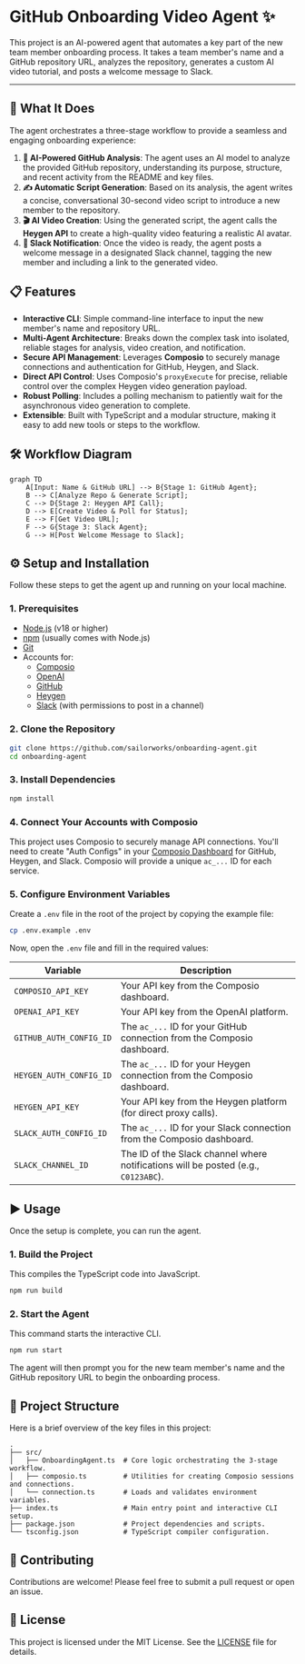 # GitHub Onboarding Video Agent ✨

This project is an AI-powered agent that automates a key part of the new team member onboarding process. It takes a team member's name and a GitHub repository URL, analyzes the repository, generates a custom AI video tutorial, and posts a welcome message to Slack.

<!-- Optional: Create a short GIF of the agent running and add it here -->
<!-- ![Demo GIF](link-to-your-gif.gif) -->

---

## 🚀 What It Does

The agent orchestrates a three-stage workflow to provide a seamless and engaging onboarding experience:

1.  **🤖 AI-Powered GitHub Analysis**: The agent uses an AI model to analyze the provided GitHub repository, understanding its purpose, structure, and recent activity from the README and key files.
2.  **✍️ Automatic Script Generation**: Based on its analysis, the agent writes a concise, conversational 30-second video script to introduce a new member to the repository.
3.  **🎬 AI Video Creation**: Using the generated script, the agent calls the **Heygen API** to create a high-quality video featuring a realistic AI avatar.
4.  **📢 Slack Notification**: Once the video is ready, the agent posts a welcome message in a designated Slack channel, tagging the new member and including a link to the generated video.

## 📋 Features

-   **Interactive CLI**: Simple command-line interface to input the new member's name and repository URL.
-   **Multi-Agent Architecture**: Breaks down the complex task into isolated, reliable stages for analysis, video creation, and notification.
-   **Secure API Management**: Leverages **Composio** to securely manage connections and authentication for GitHub, Heygen, and Slack.
-   **Direct API Control**: Uses Composio's `proxyExecute` for precise, reliable control over the complex Heygen video generation payload.
-   **Robust Polling**: Includes a polling mechanism to patiently wait for the asynchronous video generation to complete.
-   **Extensible**: Built with TypeScript and a modular structure, making it easy to add new tools or steps to the workflow.

## 🛠️ Workflow Diagram

```mermaid
graph TD
    A[Input: Name & GitHub URL] --> B{Stage 1: GitHub Agent};
    B --> C[Analyze Repo & Generate Script];
    C --> D{Stage 2: Heygen API Call};
    D --> E[Create Video & Poll for Status];
    E --> F[Get Video URL];
    F --> G{Stage 3: Slack Agent};
    G --> H[Post Welcome Message to Slack];
```

## ⚙️ Setup and Installation

Follow these steps to get the agent up and running on your local machine.

### 1. Prerequisites

-   [Node.js](https://nodejs.org/) (v18 or higher)
-   [npm](https://www.npmjs.com/) (usually comes with Node.js)
-   [Git](https://git-scm.com/)
-   Accounts for:
    -   [Composio](https://composio.dev/)
    -   [OpenAI](https://platform.openai.com/)
    -   [GitHub](https://github.com/)
    -   [Heygen](https://www.heygen.com/)
    -   [Slack](https://slack.com/) (with permissions to post in a channel)

### 2. Clone the Repository

```bash
git clone https://github.com/sailorworks/onboarding-agent.git
cd onboarding-agent
```

### 3. Install Dependencies

```bash
npm install
```

### 4. Connect Your Accounts with Composio

This project uses Composio to securely manage API connections. You'll need to create "Auth Configs" in your [Composio Dashboard](https://platform.composio.dev/) for GitHub, Heygen, and Slack. Composio will provide a unique `ac_...` ID for each service.

### 5. Configure Environment Variables

Create a `.env` file in the root of the project by copying the example file:

```bash
cp .env.example .env
```

Now, open the `.env` file and fill in the required values:

| Variable                  | Description                                                                 |
| ------------------------- | --------------------------------------------------------------------------- |
| `COMPOSIO_API_KEY`        | Your API key from the Composio dashboard.                                   |
| `OPENAI_API_KEY`          | Your API key from the OpenAI platform.                                      |
| `GITHUB_AUTH_CONFIG_ID`   | The `ac_...` ID for your GitHub connection from the Composio dashboard.     |
| `HEYGEN_AUTH_CONFIG_ID`   | The `ac_...` ID for your Heygen connection from the Composio dashboard.       |
| `HEYGEN_API_KEY`          | Your API key from the Heygen platform (for direct proxy calls).             |
| `SLACK_AUTH_CONFIG_ID`    | The `ac_...` ID for your Slack connection from the Composio dashboard.        |
| `SLACK_CHANNEL_ID`        | The ID of the Slack channel where notifications will be posted (e.g., `C0123ABC`). |

## ▶️ Usage

Once the setup is complete, you can run the agent.

### 1. Build the Project

This compiles the TypeScript code into JavaScript.

```bash
npm run build
```

### 2. Start the Agent

This command starts the interactive CLI.

```bash
npm run start
```

The agent will then prompt you for the new team member's name and the GitHub repository URL to begin the onboarding process.

## 📂 Project Structure

Here is a brief overview of the key files in this project:

```
.
├── src/
│   ├── OnboardingAgent.ts  # Core logic orchestrating the 3-stage workflow.
│   ├── composio.ts         # Utilities for creating Composio sessions and connections.
│   └── connection.ts       # Loads and validates environment variables.
├── index.ts                # Main entry point and interactive CLI setup.
├── package.json            # Project dependencies and scripts.
└── tsconfig.json           # TypeScript compiler configuration.
```

## 🤝 Contributing

Contributions are welcome! Please feel free to submit a pull request or open an issue.

## 📜 License

This project is licensed under the MIT License. See the [LICENSE](LICENSE) file for details.
